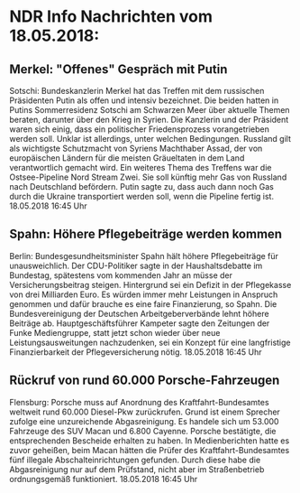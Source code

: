 # NDR Info Nachrichten vom 18.05.2018:


## Merkel: "Offenes" Gespräch mit Putin
Sotschi:	Bundeskanzlerin Merkel hat das Treffen mit dem russischen Präsidenten Putin als offen und intensiv bezeichnet. Die beiden hatten in Putins Sommerresidenz Sotschi am Schwarzen Meer über aktuelle Themen beraten, darunter über den Krieg in Syrien. Die Kanzlerin und der Präsident waren sich einig, dass ein politischer Friedensprozess vorangetrieben werden soll. Unklar ist allerdings, unter welchen Bedingungen. Russland gilt als wichtigste Schutzmacht von Syriens Machthaber Assad, der von europäischen Ländern für die meisten Gräueltaten in dem Land verantwortlich gemacht wird. Ein weiteres Thema des Treffens war die Ostsee-Pipeline Nord Stream Zwei. Sie soll künftig mehr Gas von Russland nach Deutschland befördern. Putin sagte zu, dass auch dann noch Gas durch die Ukraine transportiert werden soll, wenn die Pipeline fertig ist. 18.05.2018 16:45 Uhr 

## Spahn: Höhere Pflegebeiträge werden kommen
Berlin:	Bundesgesundheitsminister Spahn hält höhere Pflegebeiträge für unausweichlich. Der CDU-Politiker sagte in der Haushaltsdebatte im Bundestag, spätestens vom kommenden Jahr an müsse der Versicherungsbeitrag steigen. Hintergrund sei ein Defizit in der Pflegekasse von drei Milliarden Euro. Es würden immer mehr Leistungen in Anspruch genommen und dafür brauche es eine faire Finanzierung, so Spahn. Die Bundesvereinigung der Deutschen Arbeitgeberverbände lehnt höhere Beiträge ab. Hauptgeschäftsführer Kampeter sagte den Zeitungen der Funke Mediengruppe, statt jetzt schon wieder über neue Leistungsausweitungen nachzudenken, sei ein Konzept für eine langfristige Finanzierbarkeit der Pflegeversicherung nötig. 18.05.2018 16:45 Uhr 

## Rückruf von rund 60.000 Porsche-Fahrzeugen
Flensburg: Porsche muss auf Anordnung des Kraftfahrt-Bundesamtes weltweit rund 60.000 Diesel-Pkw zurückrufen. Grund ist einem Sprecher zufolge eine unzureichende Abgasreinigung. Es handele sich um 53.000 Fahrzeuge des SUV Macan und 6.800 Cayenne. Porsche bestätigte, die entsprechenden Bescheide erhalten zu haben. In Medienberichten hatte es zuvor geheißen, beim Macan hätten die Prüfer des Kraftfahrt-Bundesamtes fünf illegale Abschalteinrichtungen gefunden. Durch diese habe die Abgasreinigung nur auf dem Prüfstand, nicht aber im Straßenbetrieb ordnungsgemäß funktioniert. 18.05.2018 16:45 Uhr 
